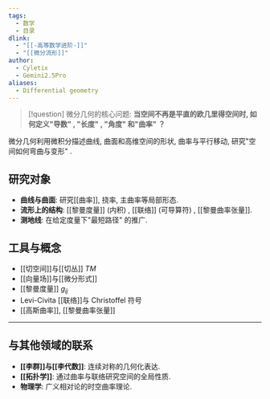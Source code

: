 ```yaml
---
tags:
  - 数学
  - 目录
dlink:
  - "[[-高等数学进阶-]]"
  - "[[微分流形]]"
author:
  - Cyletix
  - Gemini2.5Pro
aliases:
  - Differential geometry
---
```

> [!question] 
> 微分几何的核心问题: **当空间不再是平直的欧几里得空间时, 如何定义"导数" , "长度" , "角度" 和"曲率" ？**

微分几何利用微积分描述曲线, 曲面和高维空间的形状, 曲率与平行移动, 研究"空间如何弯曲与变形" .
## 研究对象
- **曲线与曲面**: 研究[[曲率]], 挠率, 主曲率等局部形态. 
- **流形上的结构**: [[黎曼度量]] (内积) , [[联络]] (可导算符) , [[黎曼曲率张量]]. 
- **测地线**: 在给定度量下"最短路径" 的推广. 

## 工具与概念
- [[切空间]]与[[切丛]] $TM$
- [[向量场]]与[[微分形式]]
- [[黎曼度量]] $g_{ij}$
- Levi-Civita [[联络]]与 Christoffel 符号
- [[高斯曲率]], [[黎曼曲率张量]]

---
## 与其他领域的联系
- **[[李群]]与[[李代数]]**: 连续对称的几何化表达. 
- **[[拓扑学]]**: 通过曲率与联络研究空间的全局性质. 
- **物理学**: 广义相对论的时空曲率理论. 
